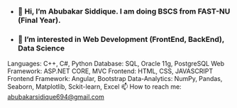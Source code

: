 - ### 👋 Hi, I’m Abubakar Siddique. I am doing BSCS from FAST-NU (Final Year). 
- ### 👀 I’m interested in Web Development (FrontEnd, BackEnd), Data Science
Languages: C++, C#, Python
Database: SQL, Oracle 11g, PostgreSQL
Web Framework: ASP.NET CORE, MVC
Frontend: HTML, CSS, JAVASCRIPT
Frontend Framework: Angular, Bootstrap
Data-Analytics: NumPy, Pandas, Seaborn, Matplotlib, Sckit-learn, Excel
📫 How to reach me:
abubakarsidique694@gmail.com
